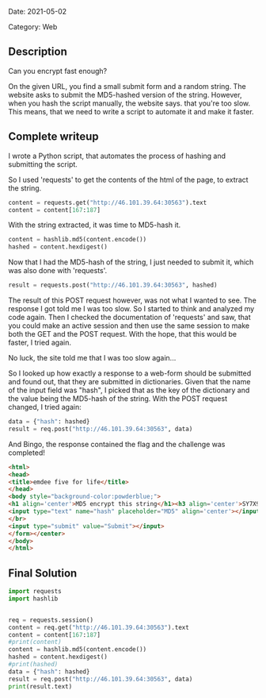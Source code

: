 Date: 2021-05-02

Category: Web

## Description

Can you encrypt fast enough?

On the given URL, you find a small submit form and a random string. The website asks to submit the MD5-hashed version of the string. However, when you hash the script manually, the website says. that you're too slow. This means, that we need to write a script to automate it and make it faster.

## Complete writeup

I wrote a Python script, that automates the process of hashing and submitting the script.

So I used 'requests' to get the contents of the html of the page, to extract the string.

```Python
content = requests.get("http://46.101.39.64:30563").text
content = content[167:187]
```

With the string extracted, it was time to MD5-hash it.

```Python
content = hashlib.md5(content.encode())
hashed = content.hexdigest()
```

Now that I had the MD5-hash of the string, I just needed to submit it, which was also done with 'requests'.

```Python
result = requests.post("http://46.101.39.64:30563", hashed)
```

The result of this POST request however, was not what I wanted to see. The response I got told me I was too slow. So I started to think and analyzed my code again. Then I checked the documentation of 'requests' and saw, that you could make an active session and then use the same session to make both the GET and the POST request. With the hope, that this would be faster, I tried again.

No luck, the site told me that I was too slow again...

So I looked up how exactly a response to a web-form should be submitted and found out, that they are submitted in dictionaries. Given that the name of the input field was "hash", I picked that as the key of the dictionary and the value being the MD5-hash of the string. With the POST request changed, I tried again:

```Python
data = {"hash": hashed}
result = req.post("http://46.101.39.64:30563", data)
```

And Bingo, the response contained the flag and the challenge was completed!

```HTML
<html>
<head>
<title>emdee five for life</title>
</head>
<body style="background-color:powderblue;">
<h1 align='center'>MD5 encrypt this string</h1><h3 align='center'>SY7X9Jo56NtBvIgYmydb</h3><p align='center'>HTB{N1c3_ScrIpt1nG_B0i!}</p><center><form action="" method="post">
<input type="text" name="hash" placeholder="MD5" align='center'></input>
</br>
<input type="submit" value="Submit"></input>
</form></center>
</body>
</html>
```

## Final Solution

```Python
import requests
import hashlib


req = requests.session()
content = req.get("http://46.101.39.64:30563").text
content = content[167:187]
#print(content)
content = hashlib.md5(content.encode())
hashed = content.hexdigest()
#print(hashed)
data = {"hash": hashed}
result = req.post("http://46.101.39.64:30563", data)
print(result.text)
```